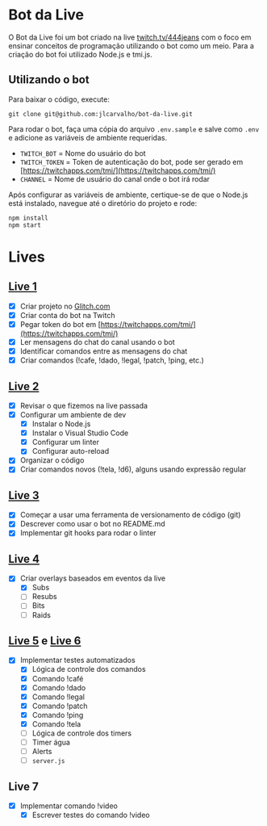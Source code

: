 # Bot da Live

O Bot da Live foi um bot criado na live [twitch.tv/444jeans](https://www.twitch.tv/444jeans) com o foco em ensinar
conceitos de programação utilizando o bot como um meio. Para a criação do bot foi utilizado Node.js e tmi.js.

## Utilizando o bot

Para baixar o código, execute:

```
git clone git@github.com:jlcarvalho/bot-da-live.git
```

Para rodar o bot, faça uma cópia do arquivo `.env.sample` e salve como `.env` e adicione as variáveis de ambiente requeridas.

- `TWITCH_BOT` = Nome do usuário do bot
- `TWITCH_TOKEN` = Token de autenticação do bot, pode ser gerado em [https://twitchapps.com/tmi/](https://twitchapps.com/tmi/)
- `CHANNEL` = Nome de usuário do canal onde o bot irá rodar

Após configurar as variáveis de ambiente, certique-se de que o Node.js está instalado, navegue até o diretório do projeto e rode:

```
npm install
npm start
```

# Lives

## [Live 1](https://www.twitch.tv/videos/1241757315)

- [x] Criar projeto no [Glitch.com](https://glitch.com/edit/#!/tasty-hilarious-protoceratops)
- [x] Criar conta do bot na Twitch
- [x] Pegar token do bot em [https://twitchapps.com/tmi/](https://twitchapps.com/tmi/)
- [x] Ler mensagens do chat do canal usando o bot
- [x] Identificar comandos entre as mensagens do chat
- [x] Criar comandos (!cafe, !dado, !legal, !patch, !ping, etc.)

## [Live 2](https://www.twitch.tv/videos/1246182038)
- [x] Revisar o que fizemos na live passada
- [x] Configurar um ambiente de dev
  - [x] Instalar o Node.js
  - [x] Instalar o Visual Studio Code
  - [x] Configurar um linter
  - [x] Configurar auto-reload
- [x] Organizar o código
- [x] Criar comandos novos (!tela, !d6), alguns usando expressão regular

## [Live 3](https://www.twitch.tv/videos/1248226005)
- [x] Começar a usar uma ferramenta de versionamento de código (git)
- [x] Descrever como usar o bot no README.md
- [x] Implementar git hooks para rodar o linter

## [Live 4](https://www.twitch.tv/videos/1253088445)
- [x] Criar overlays baseados em eventos da live
  - [x] Subs
  - [ ] Resubs
  - [ ] Bits
  - [ ] Raids

## [Live 5](https://www.twitch.tv/videos/1255177962) e [Live 6](https://www.twitch.tv/videos/1260561259)
- [x] Implementar testes automatizados
  - [x] Lógica de controle dos comandos
  - [x] Comando !café
  - [x] Comando !dado
  - [x] Comando !legal
  - [x] Comando !patch
  - [x] Comando !ping
  - [x] Comando !tela
  - [ ] Lógica de controle dos timers
  - [ ] Timer água
  - [ ] Alerts
  - [ ] `server.js`

## Live 7
- [x] Implementar comando !video
  - [x] Escrever testes do comando !video